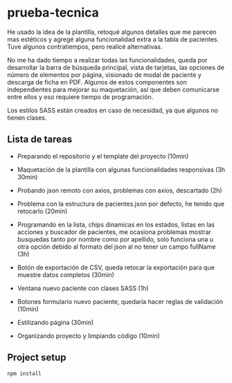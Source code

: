 # prueba-tecnica

He usado la idea de la plantilla, retoqué algunos detalles que me parecen mas estéticos y agregé alguna funcionalidad extra a la tabla de pacientes. Tuve algunos contratiempos, pero realicé alternativas.

No me ha dado tiempo a realizar todas las funcionalidades, queda por desarrollar la barra de búsqueda principal, vista de tarjetas, las opciones de número de elementos por página, visionado de modal de paciente y descarga de ficha en PDF.
Algunos de estos componentes son independientes para mejorar su maquetación, así que deben comunicarse entre ellos y eso requiere tiempo de programación.

Los estilos SASS están creados en caso de necesidad, ya que algunos no tienen clases.

Lista de tareas
----------------

- Preparando el repositorio y el template del proyecto (10min)

- Maquetación de la plantilla con algunas funcionalidades responsivas (3h 30min)

- Probando json remoto con axios, problemas con axios, descartado (2h)

- Problema con la estructura de pacientes.json por defecto, he tenido que retocarlo (20min)

- Programando en la lista, chips dinamicas en los estados, listas en las acciones y buscador de 
pacientes, me ocasiona problemas mostrar busquedas tanto por nombre como por apellido, solo 
funciona una u otra opción debido al formato del json al no tener un campo fullName (3h)

- Botón de exportación de CSV, queda retocar la exportación para que muestre datos completos (30min)

- Ventana nuevo paciente con clases SASS (1h)

- Botones formulario nuevo paciente, quedaría hacer reglas de validación (10min)

- Estilizando página (30min)

- Organizando proyecto y limpiando código (10min)

## Project setup
```
npm install
```
